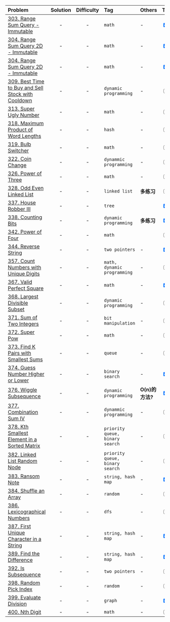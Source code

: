 | Problem | Solution | Difficulty | Tag | Others | TODO |
| :-------- | :-----: |     :----:     |      :----     |     :----    |   :----   |
| [303. Range Sum Query - Immutable](https://leetcode.com/problems/range-sum-query-immutable/)     | - | - | ```math``` | - | <input type="checkbox" checked="checked"> |
| [304. Range Sum Query 2D - Immutable](https://leetcode.com/problems/range-sum-query-2d-immutable/)     | - | - | ```math``` | - | <input type="checkbox" checked="checked"> |
| [304. Range Sum Query 2D - Immutable](https://leetcode.com/problems/range-sum-query-2d-immutable/)     | - | - | ```math``` | - | <input type="checkbox" checked="checked"> |
| [309. Best Time to Buy and Sell Stock with Cooldown](https://leetcode.com/problems/best-time-to-buy-and-sell-stock-with-cooldown/)     | - | - | ```dynamic programming``` | - | <input type="checkbox"> |
| [313. Super Ugly Number](https://leetcode.com/problems/super-ugly-number/)     | - | - | ```math``` | - | <input type="checkbox"> |
| [318. Maximum Product of Word Lengths](https://leetcode.com/problems/maximum-product-of-word-lengths/)     | - | - | ```hash``` | - | <input type="checkbox"> |
| [319. Bulb Switcher](https://leetcode.com/problems/bulb-switcher/)     | - | - | ```math``` | - | <input type="checkbox"> |
| [322. Coin Change](https://leetcode.com/problems/coin-change/)     | - | - | ```dynammic programming``` | - | <input type="checkbox"> |
| [326. Power of Three](https://leetcode.com/problems/power-of-three/)     | - | - | ```math``` | - | <input type="checkbox"> |
| [328. Odd Even Linked List](https://leetcode.com/problems/odd-even-linked-list/)     | - | - | ```linked list``` | **多练习** | <input type="checkbox"> |
| [337. House Robber III](https://leetcode.com/problems/house-robber-iii/)     | - | - | ```tree``` |  | <input type="checkbox" checked="checked"> |
| [338. Counting Bits](https://leetcode.com/problems/counting-bits/)     | - | - | ```dynamic programming``` | **多练习** | <input type="checkbox" checked="checked"> |
| [342. Power of Four](https://leetcode.com/problems/power-of-four/)     | - | - | ```math``` |  | <input type="checkbox"> |
| [344. Reverse String](https://leetcode.com/problems/reverse-string/)     | - | - | ```two pointers``` | - | <input type="checkbox" checked="checked"> |
| [357. Count Numbers with Unique Digits](https://leetcode.com/problems/count-numbers-with-unique-digits/)     | - | - | ```math, dynamic programming``` | - | <input type="checkbox"> |
| [367. Valid Perfect Square](https://leetcode.com/problems/valid-perfect-square/)     | - | - | ```math``` | - | <input type="checkbox" checked="checked"> |
| [368. Largest Divisible Subset](https://leetcode.com/problems/largest-divisible-subset/)     | - | - | ```dynamic programming``` | - | <input type="checkbox"> |
| [371. Sum of Two Integers](https://leetcode.com/problems/sum-of-two-integers/)     | - | - | ```bit manipulation``` | - | <input type="checkbox"> |
| [372. Super Pow](https://leetcode.com/problems/super-pow/)     | - | - | ```math``` | - | <input type="checkbox"> |
| [373. Find K Pairs with Smallest Sums](https://leetcode.com/problems/find-k-pairs-with-smallest-sums/)     | - | - | ```queue``` | - | <input type="checkbox"> |
| [374. Guess Number Higher or Lower](https://leetcode.com/problems/guess-number-higher-or-lower/)     | - | - | ```binary search``` | - | <input type="checkbox" checked="checked"> |
| [376. Wiggle Subsequence](https://leetcode.com/problems/wiggle-subsequence/)     | - | - | ```dynamic programming``` | **O(n)的方法?** | <input type="checkbox" checked="checked"> |
| [377. Combination Sum IV](https://leetcode.com/problems/combination-sum-iv/)     | - | - | ```dynammic programming``` | - | <input type="checkbox"> |
| [378. Kth Smallest Element in a Sorted Matrix](https://leetcode.com/problems/kth-smallest-element-in-a-sorted-matrix/)     | - | - | ```priority queue, binary search``` | - | <input type="checkbox"> |
| [382. Linked List Random Node](https://leetcode.com/problems/linked-list-random-node/)     | - | - | ```priority queue, binary search``` | - | <input type="checkbox"> |
| [383. Ransom Note](https://leetcode.com/problems/ransom-note/)     | - | - | ```string, hash map``` | - | <input type="checkbox" checked="checked"> |
| [384. Shuffle an Array](https://leetcode.com/problems/shuffle-an-array/)     | - | - | ```random``` | - | <input type="checkbox"> |
| [386. Lexicographical Numbers](https://leetcode.com/problems/lexicographical-numbers/)     | - | - | ```dfs``` | - | <input type="checkbox"> |
| [387. First Unique Character in a String](https://leetcode.com/problems/first-unique-character-in-a-string/)     | - | - | ```string, hash map``` | - | <input type="checkbox" checked="checked"> |
| [389. Find the Difference](https://leetcode.com/problems/find-the-difference/)     | - | - | ```string, hash map``` | - | <input type="checkbox" checked="checked"> |
| [392. Is Subsequence](https://leetcode.com/problems/is-subsequence/)     | - | - | ```two pointers``` | - | <input type="checkbox"> |
| [398. Random Pick Index](https://leetcode.com/problems/random-pick-index/)     | - | - | ```random``` | - | <input type="checkbox"> |
| [399. Evaluate Division](https://leetcode.com/problems/evaluate-division/)     | - | - | ```graph``` | - | <input type="checkbox" checked="checked"> |
| [400. Nth Digit](https://leetcode.com/problems/nth-digit/)     | - | - | ```math``` | - | <input type="checkbox"> |



